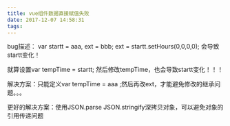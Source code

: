 ```yaml
---
title: vue组件数据直接赋值失败
date: 2017-12-07 14:58:31
tags:
---
```

 bug描述：
var startt = aaa,
ext = bbb;
ext = startt.setHours(0,0,0,0);
会导致startt变化！

就算设置var tempTime = startt; 然后修改tempTime，也会导致startt变化！！！

解决方案：只能定义var tempTime = aaa ;然后再改ext，才能避免修改的继承问题。。。

更好的解决方案：使用JSON.parse JSON.stringify深拷贝对象，可以避免对象的引用传递问题